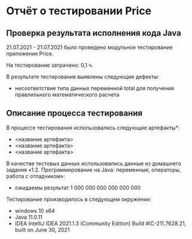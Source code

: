 # Отчёт о тестировании Price

## Проверка результата исполнения кода Java

21.07.2021 - 21.07.2021 было проведено модульное тестирование приложения Price.

На тестирование затрачено: 0,1 ч.

В результате тестирования выявлены следующие дефекты:
* несоответствие типа данных переменной total для получения правлильного математического расчета 


## Описание процесса тестирования

В процессе тестирования использовались следующие артефакты*:
* <название артефакта>
* <название артефакта>
* <название артефакта>


В качестве тестовых данных использовались данные из домашнего задания «1.2. Программирование на Java: переменные, операторы, работа с отладчиком»:
* ожидаемы результат 1 000 000 000 000 000 000

Тестирование производилось в следующем окружении:
* windows 10 x64
* Java 11.0.11
* IDEA IntelliJ IDEA 2021.1.3 (Community Edition) Build #IC-211.7628.21, built on June 30, 2021
